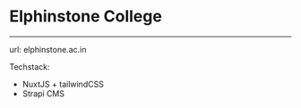 # Elphinstone College 

---

url: elphinstone.ac.in 

Techstack:
- NuxtJS + tailwindCSS
- Strapi CMS 
